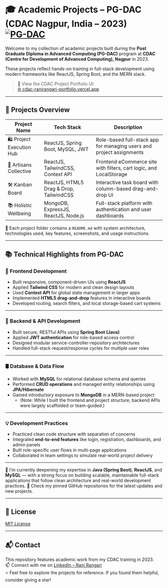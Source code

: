 # 🎓 Academic Projects – PG-DAC (CDAC Nagpur, India – 2023) [![PG-DAC](https://img.shields.io/badge/PG--DAC_(2023)-CDAC_Nagpur,_India-blue)](https://www.cdac.in/)

Welcome to my collection of academic projects built during the **Post Graduate Diploma in Advanced Computing (PG-DAC)** program at **CDAC (Centre for Development of Advanced Computing), Nagpur** in 2023.  

These projects reflect hands-on training in full-stack development using modern frameworks like ReactJS, Spring Boot, and the MERN stack.


> 📌 View the CDAC Project Portfolio UI:  
> [🌐 cdac-ranirangari-portfolio.vercel.app](https://cdac-ranirangari-portfolio.vercel.app/) 

---

## 🧠 Projects Overview

| Project Name              | Tech Stack                                | Description                                                |
|---------------------------|--------------------------------------------|------------------------------------------------------------|
| 🛍️ Project Execution Hub   | ReactJS, Spring Boot, MySQL, JWT           | Role-based full-stack app for managing users and project assignments |
| 🛒 Artisans Collective     | ReactJS, TailwindCSS, Context API          | Frontend eCommerce site with filters, cart logic, and LocalStorage |
| 🛠️ Kanban Board            | ReactJS, HTML5 Drag & Drop, TailwindCSS    | Interactive task board with column-based drag-and-drop UI |
| 📚 Holistic Wellbeing      | MongoDB, ExpressJS, ReactJS, Node.js       | Full-stack platform with authentication and user dashboards |

📁 Each project folder contains a `README.md` with system architecture, technologies used, key features, screenshots, and usage instructions.

---

## 📚 Technical Highlights from PG-DAC

### 🎨 Frontend Development

- Built responsive, component-driven UIs using **ReactJS**
- Applied **Tailwind CSS** for modern and clean design layouts
- Used **Context API** for global state management in larger apps
- Implemented **HTML5 drag-and-drop** features in interactive boards
- Developed routing, search filters, and local storage-based cart systems

---

### 🧩 Backend & API Development

- Built secure, RESTful APIs using **Spring Boot (Java)**
- Applied **JWT authentication** for role-based access control
- Designed modular service-controller-repository architectures
- Handled full-stack request/response cycles for multiple user roles

---

### 🛢️ Database & Data Flow

- Worked with **MySQL** for relational database schema and queries
- Performed **CRUD operations** and managed entity relationships using **JPA/Hibernate**
- Gained introductory exposure to **MongoDB** in a MERN-based project
  - (Note: While I built the frontend and project structure, backend APIs were largely scaffolded or team-guided.)

---

### 💡 Development Practices

- Practiced clean code structure with separation of concerns
- Integrated **end-to-end features** like login, registration, dashboards, and admin panels
- Built role-specific user flows in multi-page applications
- Collaborated in team settings to simulate real-world project delivery

---

🔄 I’m currently deepening my expertise in **Java (Spring Boot)**, **ReactJS**, and **MySQL** — with a strong focus on building scalable, maintainable full-stack applications that follow clean architecture and real-world development practices.
📌 Check my pinned GitHub repositories for the latest updates and new projects.

---

## 📜 License

[MIT License](LICENSE)

---

## 📬 Contact

This repository features academic work from my CDAC training in 2023.  
📫 Connect with me on [LinkedIn – Rani Rangari](https://www.linkedin.com/in/rani-rangari/)  
⭐ Feel free to explore the projects for reference. If you found them helpful, consider giving a star!
